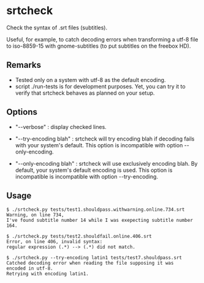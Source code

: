 # srtcheck #

Check the syntax of .srt files (subtitles).

Useful, for example, to catch decoding errors when
transforming a utf-8 file to iso-8859-15 with
gnome-subtitles (to put subtitles on the freebox HD).

## Remarks ##

- Tested only on a system with utf-8 as the default encoding.
- script ./run-tests is for development purposes. Yet, you can try it
  to verify that srtcheck behaves as planned on your setup.

## Options ##

- "--verbose" : display checked lines.

- "--try-encoding blah" : srtcheck will try encoding blah if decoding fails with
  your system's default. This option is incompatible with option --only-encoding.

- "--only-encoding blah" : srtcheck will use exclusively encoding blah. By default,
  your system's default encoding is used. This option is incompatible is incompatible
  with option --try-encoding.

## Usage ##

    $ ./srtcheck.py tests/test1.shouldpass.withwarning.online.734.srt 
    Warning, on line 734,
    I've found subtitle number 14 while I was exepecting subtitle number 164.

    $ ./srtcheck.py tests/test2.shouldfail.online.406.srt 
    Error, on line 406, invalid syntax:
    regular expression (.*) --> (.*) did not match.

    $ ./srtcheck.py --try-encoding latin1 tests/test7.shouldpass.srt 
    Catched decoding error when reading the file supposing it was
    encoded in utf-8.
    Retrying with encoding latin1.
